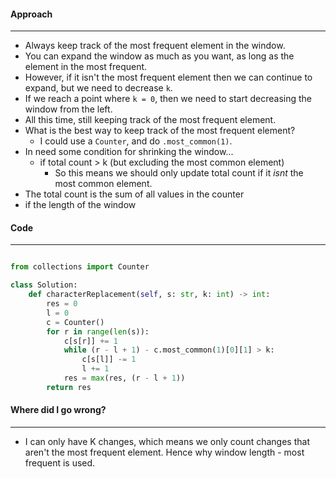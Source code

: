 #### Approach
---
- Always keep track of the most frequent element in the window.
- You can expand the window as much as you want, as long as the element in the most frequent.
- However, if it isn't the most frequent element then we can continue to expand, but we need to decrease `k`.
- If we reach a point where `k = 0`, then we need to start decreasing the window from the left.
- All this time, still keeping track of the most frequent element.
- What is the best way to keep track of the most frequent element?
	- I could use a `Counter`, and do `.most_common(1)`.
- In need some condition for shrinking the window...
	- if total count > k (but excluding the most common element)
		- So this means we should only update total count if it _isnt_ the most common element.
- The total count is the sum of all values in the counter
- if the length of the window

#### Code
---

```python

from collections import Counter

class Solution:
	def characterReplacement(self, s: str, k: int) -> int:
		res = 0
		l = 0
		c = Counter()
		for r in range(len(s)):
			c[s[r]] += 1
			while (r - l + 1) - c.most_common(1)[0][1] > k:
				c[s[l]] -= 1
				l += 1
			res = max(res, (r - l + 1))
		return res
```


#### Where did I go wrong?
---
- I can only have K changes, which means we only count changes that aren't the most frequent element. Hence why window length - most frequent is used.